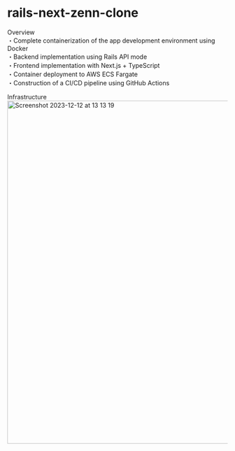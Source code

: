 # rails-next-zenn-clone

Overview
<br>・Complete containerization of the app development environment using Docker
<br>・Backend implementation using Rails API mode
<br>・Frontend implementation with Next.js + TypeScript
<br>・Container deployment to AWS ECS Fargate
<br>・Construction of a CI/CD pipeline using GitHub Actions

Infrastructure
<br><img width="785" alt="Screenshot 2023-12-12 at 13 13 19" src="https://github.com/itaruby-on-rails/rails-next-zenn-clone/assets/75304661/4bbef60a-9a39-4ddb-bdbb-126c82061113">
